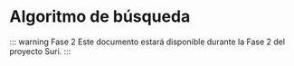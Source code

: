 # Algoritmo de búsqueda

::: warning Fase 2
Este documento estará disponible durante la Fase 2 del proyecto Suri.
:::
